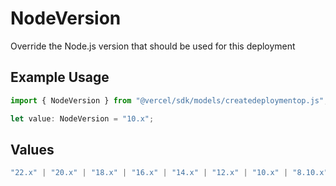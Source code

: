 # NodeVersion

Override the Node.js version that should be used for this deployment

## Example Usage

```typescript
import { NodeVersion } from "@vercel/sdk/models/createdeploymentop.js";

let value: NodeVersion = "10.x";
```

## Values

```typescript
"22.x" | "20.x" | "18.x" | "16.x" | "14.x" | "12.x" | "10.x" | "8.10.x"
```